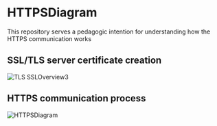 # HTTPSDiagram
This repository serves a pedagogic intention for understanding how the HTTPS communication works

## SSL/TLS server certificate creation 
![TLS SSLOverview3](https://github.com/user-attachments/assets/afbf0ce7-f804-452a-b72f-a457780b9537)



## HTTPS communication process
![HTTPSDiagram](https://github.com/user-attachments/assets/08801d46-af06-49d4-b052-d7b2922c6d18)

